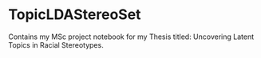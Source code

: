 # TopicLDAStereoSet
Contains my MSc project notebook for my Thesis titled: Uncovering Latent Topics in Racial Stereotypes.
